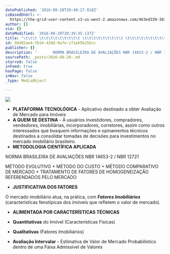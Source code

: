 ```yaml
---
datePublished: '2016-08-28T20:40:27.018Z'
isBasedOnUrl: >-
  https://the-grid-user-content.s3-us-west-2.amazonaws.com/463ed339-363d-4b5d-9695-cc7b1898d813.jpg
author: []
via: {}
dateModified: '2016-08-28T20:39:35.137Z'
title: "\t\t\t \t\t\t\t\t\t\t\t\t \t\t\t\t\t\t\t\t\t \t\t\t\t\t\t\t\t\t "
id: 50402ae4-fb34-420d-9a7e-cf1e65b15bcc
publisher: {}
description: '       NORMA BRASILEIRA DE AVALIAÇÕES NBR 14653-2 / NBR 12721'
sourcePath: _posts/2016-08-20-.md
starred: false
inFeed: true
hasPage: false
inNav: false
_type: MediaObject

---
```

![](https://the-grid-user-content.s3-us-west-2.amazonaws.com/463ed339-363d-4b5d-9695-cc7b1898d813.jpg)

* **PLATAFORMA TECNOLÓGICA** - Aplicativo destinado a obter Avaliação de Mercado para Imóveis
* **A QUEM SE DESTINA** - À usuários investidores, compradores, vendedores, imobiliárias, incorporadores, corretores, assim como outros interessados que busquem informações e opinamentos técnicos destinados a consolidar tomadas de decisões para investimentos no mercado imobiliário brasileiro.
* **METODOLOGIA CIENTÍFICA APLICADA**

NORMA BRASILEIRA DE AVALIAÇÕES NBR 14653-2 / NBR 12721

MÉTODO EVOLUTIVO + MÉTODO DO CUSTO + MÉTODO COMPARATIVO DE MERCADO + TRATAMENTO DE FATORES DE HOMOGENEIZAÇÃO REFERENDADOS PELO MERCADO

* **JUSTIFICATIVA DOS FATORES**

O mercado imobiliário atua, na prática, com _**Fatores Imobiliários**_ (características fenotípicas dos imóveis que refletem o valor de mercado).

* **ALIMENTADA POR CARACTERÍSTICAS TÉCNICAS**

* **Quantitativas** do Imóvel (Características Físicas)
* **Qualitativas** (Fatores Imobiliários) 
* **Avaliação Intervalar** - Estimativa de Valor de Mercado Probabilístico dentro de uma Faixa Admissível de Valores